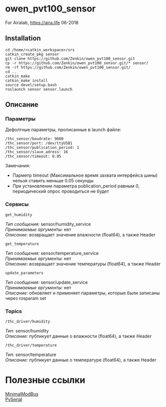 # owen_pvt100_sensor

For Airalab, https://aira.life 06-2018

## Installation

    cd /home/<catkin_workspace>/srs
    catkin_create_pkg sensor
    git clone https://github.com/Zenkin/owen_pvt100_sensor.git   
    cp -r https://github.com/Zenkin/owen_pvt100_sensor.git/* sensor/
    rm -rf https://github.com/Zenkin/owen_pvt100_sensor.git/
    cd ..     
    catkin_make    
    catkin_make install
    source devel/setup.bash
    roslaunch sensor sensor.launch  
    
## Описание 

### Параметры

Дефолтные параметры, прописанные в launch файле:

    /thc_sensor/baudrate: 9600   
    /thc_sensor/port: /dev/ttyUSB1   
    /thc_sensor/publication_period: 1   
    /thc_sensor/slave_adress: 16   
    /thc_sensor/timeout: 0.05   
 
Замечания:
* Парметр timeout (Максимальное время захвата интерфейса шины) нельзя ставить меньше 0.05 секунды
* При установлении параметра publication_period равным 0, периодический опрос проводиться не будет

### Сервисы

    get_humidity       
*Тип сообщения:* sensor/humidity_service     
*Принимаемые аргументы:* нет   
*Описание:* возвращает значение влажности (float64), а также Header   

    get_temperature       
*Тип сообщения:* sensor/temperature_service    
*Принимаемые аргументы:* нет   
*Описание:* возвращает значение температуры (float64), а также Header   

    update_parameters      
*Тип сообщения:* sensor/update_service     
*Принимаемые аргументы:* нет  
*Описание:* обновляет и применяет параметры, которые были записаны через rosparam set    

### Topics 

    /thc_driver/humidity  
*Тип:* sensor/humidity   
*Описание:* публикует данные о влажности (float64), а также Header

    /thc_driver/temperature   
*Тип:* sensor/temperature    
*Описание:* публикует данные о температуре (float64), а также Header    

# Полезные ссылки
[MinimalModBus](http://minimalmodbus.readthedocs.io/en/master/  "Ссылка")    
[PySerial](https://pyserial.readthedocs.io/en/latest/shortintro.html "Ссылка")     
